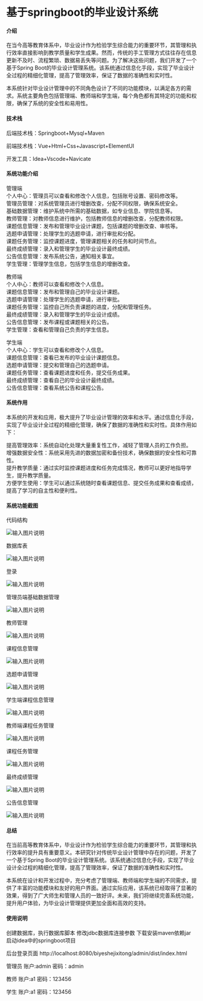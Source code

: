 # 基于springboot的毕业设计系统

#### 介绍

在当今高等教育体系中，毕业设计作为检验学生综合能力的重要环节，其管理和执行效率直接影响到教学质量和学生成果。然而，传统的手工管理方式往往存在信息更新不及时、流程繁琐、数据易丢失等问题。为了解决这些问题，我们开发了一个基于Spring Boot的毕业设计管理系统。该系统通过信息化手段，实现了毕业设计全过程的精细化管理，提高了管理效率，保证了数据的准确性和实时性。

本系统针对毕业设计管理中的不同角色设计了不同的功能模块，以满足各方的需求。系统主要角色包括管理端、教师端和学生端，每个角色都有其特定的功能和权限，确保了系统的安全性和易用性。

#### 技术栈

后端技术栈：Springboot+Mysql+Maven

前端技术栈：Vue+Html+Css+Javascript+ElementUI

开发工具：Idea+Vscode+Navicate

#### 系统功能介绍

管理端  
个人中心：管理员可以查看和修改个人信息，包括账号设置、密码修改等。    
管理员管理：对系统管理员进行增删改查，分配不同权限，确保系统安全。  
基础数据管理：维护系统中所需的基础数据，如专业信息、学院信息等。  
教师管理：对教师信息进行维护，包括教师信息的增删改查，分配教师权限。  
课题信息管理：发布和管理毕业设计课题，包括课题的增删改查、审核等。  
选题申请管理：处理学生的选题申请，进行审批和分配。  
课题任务管理：监控课题进度，管理课题相关的任务和时间节点。  
最终成绩管理：录入和管理学生的毕业设计最终成绩。  
公告信息管理：发布系统公告，通知相关事宜。  
学生管理：管理学生信息，包括学生信息的增删改查。  

教师端  
个人中心：教师可以查看和修改个人信息。  
课题信息管理：发布和管理自己的毕业设计课题。  
选题申请管理：处理学生的选题申请，进行审批。  
课题任务管理：监控自己所负责课题的进度，分配和管理任务。  
最终成绩管理：录入和管理学生的毕业设计成绩。  
公告信息管理：发布课程或课题相关的公告。  
学生管理：查看和管理自己负责的学生信息。  

学生端  
个人中心：学生可以查看和修改个人信息。  
课题信息管理：查看已发布的毕业设计课题信息。  
选题申请管理：提交和管理自己的选题申请。  
课题任务管理：查看课题进度和任务，提交任务成果。  
最终成绩管理：查看自己的毕业设计最终成绩。  
公告信息管理：查看系统公告和课程公告。  

#### 系统作用

本系统的开发和应用，极大提升了毕业设计管理的效率和水平。通过信息化手段，实现了毕业设计全过程的精细化管理，确保了数据的准确性和实时性。具体作用如下：

提高管理效率：系统自动化处理大量重复性工作，减轻了管理人员的工作负担。  
增强数据安全性：系统采用先进的数据加密和备份技术，确保数据的安全性和可靠性。  
提升教学质量：通过实时监控课题进度和任务完成情况，教师可以更好地指导学生，提升教学质量。  
方便学生使用：学生可以通过系统随时查看课题信息、提交任务成果和查看成绩，提高了学习的自主性和便利性。  

#### 系统功能截图

代码结构

![输入图片说明](images/030f1b64af6cd8a8f52ee749b6ddf09.png)

数据库表

![输入图片说明](images/7a4499f7f2bd9b0a534ca7453e029ee.png)

登录

![输入图片说明](images/4b94b8d21c98f1815e93d036afc6e4a.png)

管理员端基础数据管理

![输入图片说明](images/af09231994092e766c58e97882215f5.png)

教师管理

![输入图片说明](images/30fef9ad1a2a71c98cfb73b3ece0bcb.png)

课程信息管理

![输入图片说明](images/3bdf2800194a543c3e5b27c8e3357e2.png)

选题申请管理

![输入图片说明](images/ffd590b6504e769a7476533b7b0f959.png)

学生端课程信息管理

![输入图片说明](images/1861f7535ba05ded198f4d659bf29ba.png)

教师端课程任务管理

![输入图片说明](images/681d01a83e14d54357e830d38895886.png)

课程任务管理

![输入图片说明](images/d4b3beea9b8b180c63030517e8642c5.png)

最终成绩管理

![输入图片说明](images/2766cba23b8d041f1ecd566613c3bdb.png)

公告信息管理

![输入图片说明](images/9a5cbb823e20cb0a480b9ca1420ca58.png)

#### 总结

在当前高等教育体系中，毕业设计作为检验学生综合能力的重要环节，其管理和执行效率的提升具有重要意义。本研究针对传统毕业设计管理中存在的问题，开发了一个基于Spring Boot的毕业设计管理系统。该系统通过信息化手段，实现了毕业设计全过程的精细化管理，提高了管理效率，保证了数据的准确性和实时性。

本系统在设计和开发过程中，充分考虑了管理端、教师端和学生端的不同需求，提供了丰富的功能模块和友好的用户界面。通过实际应用，该系统已经取得了显著的效果，得到了广大师生和管理人员的一致好评。未来，我们将继续完善系统功能，提升用户体验，为毕业设计管理提供更加全面和高效的支持。

#### 使用说明

创建数据库，执行数据库脚本 修改jdbc数据库连接参数 下载安装maven依赖jar 启动idea中的springboot项目

后台登录页面
http://localhost:8080/biyeshejixitong/admin/dist/index.html

管理员				账户:admin 		密码：admin

教师				账户:a1 		密码：123456

学生				账户:a1 		密码：123456